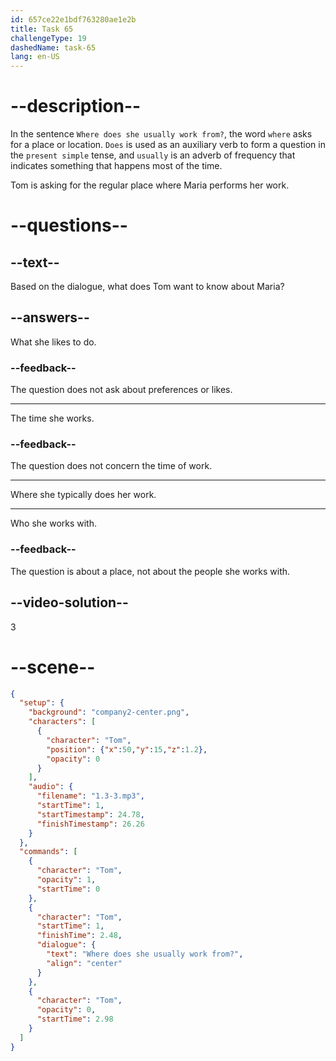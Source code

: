 ```yaml
---
id: 657ce22e1bdf763280ae1e2b
title: Task 65
challengeType: 19
dashedName: task-65
lang: en-US
---
```


<!-- (Audio) Tom: Where does she usually work from? -->

# --description--

In the sentence `Where does she usually work from?`, the word `where` asks for a place or location. `Does` is used as an auxiliary verb to form a question in the `present simple` tense, and `usually` is an adverb of frequency that indicates something that happens most of the time.

Tom is asking for the regular place where Maria performs her work.

# --questions--

## --text--

Based on the dialogue, what does Tom want to know about Maria?

## --answers--

What she likes to do.

### --feedback--

The question does not ask about preferences or likes.

---

The time she works.

### --feedback--

The question does not concern the time of work.

---

Where she typically does her work.

---

Who she works with.

### --feedback--

The question is about a place, not about the people she works with.

## --video-solution--

3

# --scene--

```json
{
  "setup": {
    "background": "company2-center.png",
    "characters": [
      {
        "character": "Tom",
        "position": {"x":50,"y":15,"z":1.2},
        "opacity": 0
      }
    ],
    "audio": {
      "filename": "1.3-3.mp3",
      "startTime": 1,
      "startTimestamp": 24.78,
      "finishTimestamp": 26.26
    }
  },
  "commands": [
    {
      "character": "Tom",
      "opacity": 1,
      "startTime": 0
    },
    {
      "character": "Tom",
      "startTime": 1,
      "finishTime": 2.48,
      "dialogue": {
        "text": "Where does she usually work from?",
        "align": "center"
      }
    },
    {
      "character": "Tom",
      "opacity": 0,
      "startTime": 2.98
    }
  ]
}
```
